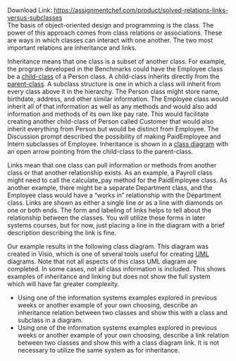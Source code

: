 Download Link: https://assignmentchef.com/product/solved-relations-links-versus-subclasses
<br>
The basis of object-oriented design and programming is the class. The power of this approach comes from class relations or associations. These are ways in which classes can interact with one another. The two most important relations are inheritance and links.

Inheritance means that one class is a subset of another class. For example, the program developed in the Benchmarks could have the Employee class be a <a href="https://class.waldenu.edu/bbcswebdav/institution/USW1/201770_05/BS_CMIS/CMIS_1004_WC/USW1_CMIS_1004_week05.html?course_uid=USW1.30407.201770&amp;service_url=https://class.waldenu.edu/webapps/bbgs-deep-links-BBLEARN/app/wslinks&amp;b2Uri=https%3A%2F%2Fclass.waldenu.edu%2Fwebapps%2Fbbgs-deep-links-BBLEARN">child-class</a> of a Person class. A child-class inherits directly from the <a href="https://class.waldenu.edu/bbcswebdav/institution/USW1/201770_05/BS_CMIS/CMIS_1004_WC/USW1_CMIS_1004_week05.html?course_uid=USW1.30407.201770&amp;service_url=https://class.waldenu.edu/webapps/bbgs-deep-links-BBLEARN/app/wslinks&amp;b2Uri=https%3A%2F%2Fclass.waldenu.edu%2Fwebapps%2Fbbgs-deep-links-BBLEARN">parent-class</a>. A subclass structure is one in which a class will inherit from every class above it in the hierarchy. The Person class might store name, birthdate, address, and other similar information. The Employee class would inherit all of that information as well as any methods and would also add information and methods of its own like pay rate. This would facilitate creating another child-class of Person called Customer that would also inherit everything from Person but would be distinct from Employee. The Discussion prompt described the possibility of making PaidEmployee and Intern subclasses of Employee. Inheritance is shown in a <a href="https://class.waldenu.edu/bbcswebdav/institution/USW1/201770_05/BS_CMIS/CMIS_1004_WC/USW1_CMIS_1004_week05.html?course_uid=USW1.30407.201770&amp;service_url=https://class.waldenu.edu/webapps/bbgs-deep-links-BBLEARN/app/wslinks&amp;b2Uri=https%3A%2F%2Fclass.waldenu.edu%2Fwebapps%2Fbbgs-deep-links-BBLEARN">class diagram</a> with an open arrow pointing from the child-class to the parent-class.

Links mean that one class can pull information or methods from another class or that another relationship exists. As an example, a Payroll class might need to call the calculate_pay method for the PaidEmployee class. As another example, there might be a separate Department class, and the Employee class would have a “works in” relationship with the Department class. Links are shown as either a single line or as a line with diamonds on one or both ends. The form and labeling of links helps to tell about the relationship between the classes. You will utilize these forms in later systems courses, but for now, just placing a line in the diagram with a brief description describing the link is fine.

Our example results in the following class diagram. This diagram was created in Visio, which is one of several tools useful for creating <a href="https://class.waldenu.edu/bbcswebdav/institution/USW1/201770_05/BS_CMIS/CMIS_1004_WC/USW1_CMIS_1004_week05.html?course_uid=USW1.30407.201770&amp;service_url=https://class.waldenu.edu/webapps/bbgs-deep-links-BBLEARN/app/wslinks&amp;b2Uri=https%3A%2F%2Fclass.waldenu.edu%2Fwebapps%2Fbbgs-deep-links-BBLEARN">UML</a> diagrams. Note that not all aspects of this class UML diagram are completed. In some cases, not all class information is included. This shows examples of inheritance and linking but does not show the full system which will have far greater complexity.




<ul>

 <li>Using one of the information systems examples explored in previous weeks or another example of your own choosing, describe an inheritance relation between two classes and show this with a class and subclass in a diagram.</li>

 <li>Using one of the information systems examples explored in previous weeks or another example of your own choosing, describe a link relation between two classes and show this with a class diagram link. It is not necessary to utilize the same system as for inheritance.</li>

</ul>